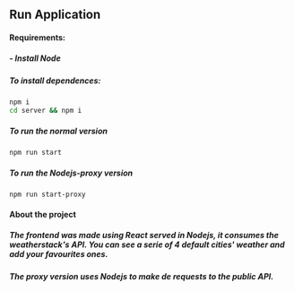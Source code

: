 ## Run Application

#### Requirements:
##### - Install Node 
####
##### To install dependences:
```bash
npm i 
cd server && npm i
```
##### To run the normal version
```bash
npm run start
```

##### To run the Nodejs-proxy version
```bash
npm run start-proxy
```
#### About the project
##### The frontend was made using React served in Nodejs, it consumes the weatherstack's API. You can see a serie of 4 default cities' weather and add your favourites ones.
##### The proxy version uses Nodejs to make de requests to the public API.
